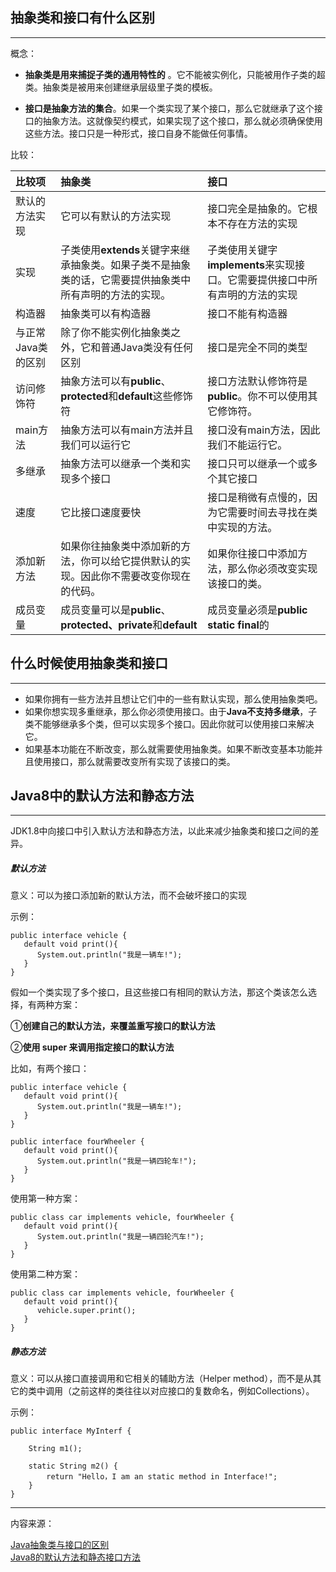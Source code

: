 ## 抽象类和接口有什么区别

---

概念：

* **抽象类是用来捕捉子类的通用特性的** 。它不能被实例化，只能被用作子类的超类。抽象类是被用来创建继承层级里子类的模板。

* **接口是抽象方法的集合**。如果一个类实现了某个接口，那么它就继承了这个接口的抽象方法。这就像契约模式，如果实现了这个接口，那么就必须确保使用这些方法。接口只是一种形式，接口自身不能做任何事情。

比较：

| 比较项 | **抽象类** | **接口** |
| :--- | :--- | :--- |
| 默认的方法实现 | 它可以有默认的方法实现 | 接口完全是抽象的。它根本不存在方法的实现 |
| 实现 | 子类使用**extends**关键字来继承抽象类。如果子类不是抽象类的话，它需要提供抽象类中所有声明的方法的实现。 | 子类使用关键字**implements**来实现接口。它需要提供接口中所有声明的方法的实现 |
| 构造器 | 抽象类可以有构造器 | 接口不能有构造器 |
| 与正常Java类的区别 | 除了你不能实例化抽象类之外，它和普通Java类没有任何区别 | 接口是完全不同的类型 |
| 访问修饰符 | 抽象方法可以有**public**、**protected**和**default**这些修饰符 | 接口方法默认修饰符是**public**。你不可以使用其它修饰符。 |
| main方法 | 抽象方法可以有main方法并且我们可以运行它 | 接口没有main方法，因此我们不能运行它。 |
| 多继承 | 抽象方法可以继承一个类和实现多个接口 | 接口只可以继承一个或多个其它接口 |
| 速度 | 它比接口速度要快 | 接口是稍微有点慢的，因为它需要时间去寻找在类中实现的方法。 |
| 添加新方法 | 如果你往抽象类中添加新的方法，你可以给它提供默认的实现。因此你不需要改变你现在的代码。 | 如果你往接口中添加方法，那么你必须改变实现该接口的类。 |
| 成员变量 | 成员变量可以是**public**、**protected、private**和**default** | 成员变量必须是**public static final**的 |

## 

## 什么时候使用抽象类和接口

---

* 如果你拥有一些方法并且想让它们中的一些有默认实现，那么使用抽象类吧。
* 如果你想实现多重继承，那么你必须使用接口。由于**Java不支持多继承**，子类不能够继承多个类，但可以实现多个接口。因此你就可以使用接口来解决它。
* 如果基本功能在不断改变，那么就需要使用抽象类。如果不断改变基本功能并且使用接口，那么就需要改变所有实现了该接口的类。

## Java8中的默认方法和静态方法

---

JDK1.8中向接口中引入默认方法和静态方法，以此来减少抽象类和接口之间的差异。

##### 默认方法

意义：可以为接口添加新的默认方法，而不会破坏接口的实现

示例：

```
public interface vehicle {
   default void print(){
      System.out.println("我是一辆车!");
   }
}
```

假如一个类实现了多个接口，且这些接口有相同的默认方法，那这个类该怎么选择，有两种方案：

①**创建自己的默认方法，来覆盖重写接口的默认方法**

②**使用 super 来调用指定接口的默认方法**

比如，有两个接口：

```
public interface vehicle {
   default void print(){
      System.out.println("我是一辆车!");
   }
}

public interface fourWheeler {
   default void print(){
      System.out.println("我是一辆四轮车!");
   }
}
```

使用第一种方案：

```
public class car implements vehicle, fourWheeler {
   default void print(){
      System.out.println("我是一辆四轮汽车!");
   }
}
```

使用第二种方案：

```
public class car implements vehicle, fourWheeler {
   default void print(){
      vehicle.super.print();
   }
}
```

##### 静态方法

意义：可以从接口直接调用和它相关的辅助方法（Helper method），而不是从其它的类中调用（之前这样的类往往以对应接口的复数命名，例如Collections）。

示例：

```
public interface MyInterf {

    String m1();

    static String m2() {
        return "Hello，I am an static method in Interface!";
    }
}
```

---

内容来源：

[Java抽象类与接口的区别](http://www.importnew.com/12399.html)  
[Java8的默认方法和静态接口方法](http://blog.csdn.net/l_sail/article/details/70951419)


